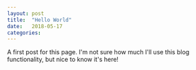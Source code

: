 ```yaml
---
layout: post
title:  "Hello World"
date:   2018-05-17
categories: 
---
```

A first post for this page. I'm not sure how much I'll use this blog functionality, but nice to know it's here!